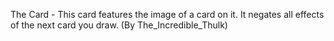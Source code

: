The Card - This card features the image of a card on it. It negates all effects of the next card you draw. (By The_Incredible_Thulk)
